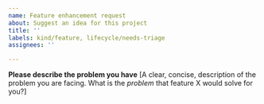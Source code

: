 ```yaml
---
name: Feature enhancement request
about: Suggest an idea for this project
title: ''
labels: kind/feature, lifecycle/needs-triage
assignees: ''

---
```


**Please describe the problem you have**
[A clear, concise, description of the problem you are facing. What is the _problem_ that feature X would solve for you?]
